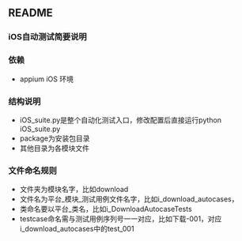 ## README

### iOS自动测试简要说明

### 依赖
- appium iOS 环境

### 结构说明
- iOS_suite.py是整个自动化测试入口，修改配置后直接运行python iOS_suite.py
- package为安装包目录
- 其他目录为各模块文件

### 文件命名规则
- 文件夹为模块名字，比如download
- 文件名为平台_模块_测试用例文件名字，比如i_download_autocases，
- 类命名要以平台_类名，比如i_DownloadAutocaseTests
- testcase命名需与测试用例序列号一一对应，比如下载-001，对应i_download_autocases中的test\_001